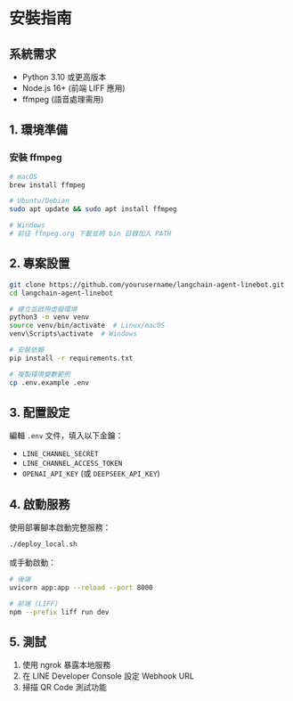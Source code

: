 # 安裝指南

## 系統需求

- Python 3.10 或更高版本
- Node.js 16+ (前端 LIFF 應用)
- ffmpeg (語音處理需用)

## 1. 環境準備

### 安裝 ffmpeg

```bash
# macOS
brew install ffmpeg

# Ubuntu/Debian
sudo apt update && sudo apt install ffmpeg

# Windows
# 前往 ffmpeg.org 下載並將 bin 目錄加入 PATH
```

## 2. 專案設置

```bash
git clone https://github.com/yourusername/langchain-agent-linebot.git
cd langchain-agent-linebot

# 建立並啟用虛擬環境
python3 -m venv venv
source venv/bin/activate  # Linux/macOS
venv\Scripts\activate  # Windows

# 安裝依賴
pip install -r requirements.txt

# 複製環境變數範例
cp .env.example .env
```

## 3. 配置設定

編輯 `.env` 文件，填入以下金鑰：
- `LINE_CHANNEL_SECRET`
- `LINE_CHANNEL_ACCESS_TOKEN`
- `OPENAI_API_KEY` (或 `DEEPSEEK_API_KEY`)

## 4. 啟動服務

使用部署腳本啟動完整服務：

```bash
./deploy_local.sh
```

或手動啟動：

```bash
# 後端
uvicorn app:app --reload --port 8000

# 前端 (LIFF)
npm --prefix liff run dev
```

## 5. 測試

1. 使用 ngrok 暴露本地服務
2. 在 LINE Developer Console 設定 Webhook URL
3. 掃描 QR Code 測試功能
